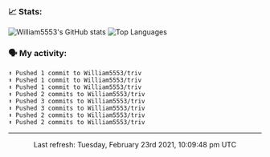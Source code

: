 ### 📈 Stats:
![William5553's GitHub stats](https://github-readme-stats.vercel.app/api?username=william5553&show_icons=true)
![Top Languages](https://github-readme-stats.vercel.app/api/top-langs/?username=william5553&langs_count=10&layout=compact)

### 🗣 My activity:
```
⬆️ Pushed 1 commit to William5553/triv
⬆️ Pushed 1 commit to William5553/triv
⬆️ Pushed 1 commit to William5553/triv
⬆️ Pushed 2 commits to William5553/triv
⬆️ Pushed 3 commits to William5553/triv
⬆️ Pushed 3 commits to William5553/triv
⬆️ Pushed 2 commits to William5553/triv
⬆️ Pushed 2 commits to William5553/triv
```

------------
<p align="center">Last refresh: Tuesday, February 23rd 2021, 10:09:48 pm UTC</p>
